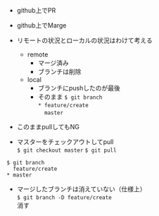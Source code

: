 - github上でPR

- github上でMarge

- リモートの状況とローカルの状況はわけて考える
    - remote   
        - マージ済み  
        - ブランチは削除  
    - local  
        - ブランチにpushしたのが最後
        - そのまま
`$ git branch`  
`* feature/create`  
`  master`  
- このままpullしてもNG

- マスターをチェックアウトしてpull  
`$ git checkout master`
`$ git pull`

```
$ git branch
  feature/create
* master
```
- マージしたブランチは消えていない（仕様上）  
`$ git branch -D feature/create`  
消す

